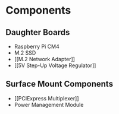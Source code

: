 # Components
## Daughter Boards
- Raspberry Pi CM4
- M.2 SSD
- [[M.2 Network Adapter]]
- [[5V Step-Up Voltage Regulator]]

## Surface Mount Components
- [[PCIExpress Multiplexer]]
- Power Management Module